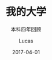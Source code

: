 ---
layout:     post
title:      "我的大学"
subtitle:   "本科四年回顾"
date:       2017-04-01
author:     "Lucas"
catalog: true
tags:
    - 大学
---